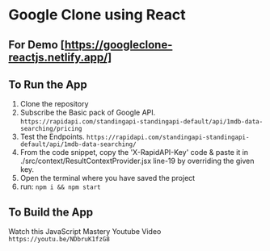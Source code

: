 # Google Clone using React

## For Demo [https://googleclone-reactjs.netlify.app/]

## To Run the App 
1. Clone the repository
2. Subscribe the Basic pack of Google API. 
  `https://rapidapi.com/standingapi-standingapi-default/api/1mdb-data-searching/pricing`
3. Test the Endpoints. 
  `https://rapidapi.com/standingapi-standingapi-default/api/1mdb-data-searching/` 
4. From the code snippet, copy the 'X-RapidAPI-Key' code & paste it in ./src/context/ResultContextProvider.jsx line-19 by overriding the given key.
5. Open the terminal where you have saved the project
6. run: 
  `npm i && npm start` 

## To Build the App
Watch this JavaScript Mastery Youtube Video
  `https://youtu.be/NDbruK1fzG8`
